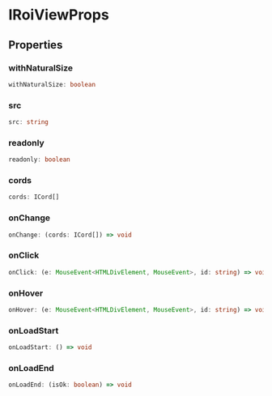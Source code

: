 # IRoiViewProps

## Properties

### withNaturalSize

```ts
withNaturalSize: boolean
```

### src

```ts
src: string
```

### readonly

```ts
readonly: boolean
```

### cords

```ts
cords: ICord[]
```

### onChange

```ts
onChange: (cords: ICord[]) => void
```

### onClick

```ts
onClick: (e: MouseEvent<HTMLDivElement, MouseEvent>, id: string) => void
```

### onHover

```ts
onHover: (e: MouseEvent<HTMLDivElement, MouseEvent>, id: string) => void
```

### onLoadStart

```ts
onLoadStart: () => void
```

### onLoadEnd

```ts
onLoadEnd: (isOk: boolean) => void
```

